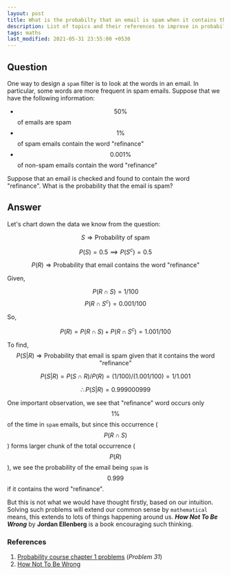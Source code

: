 ```yaml
---
layout: post
title: What is the probabilty that an email is spam when it contains this word ?
description: List of topics and their references to improve in probability
tags: maths
last_modified: 2021-05-31 23:55:00 +0530
---
```


## Question
One way to design a `spam` filter is to look at the words in an email. In particular, some words are more frequent in spam emails. Suppose that we have the following information:

- $$50\%$$ of emails are spam
- $$1\%$$ of spam emails contain the word "refinance"
- $$0.001\%$$ of non-spam emails contain the word "refinance"

Suppose that an email is checked and found to contain the word "refinance". What is the probability that the email is spam?


## Answer

Let's chart down the data we know from the question:

$$S \Rightarrow \text{Probability of spam}$$

$$P(S) = 0.5 \implies P(S^c) = 0.5$$

$$P(R) \Rightarrow \text{Probability that email contains the word "refinance"}$$

Given,

$$P(R \cap S) = 1 / 100$$
$$P(R \cap S^c) = 0.001 / 100$$

So,

$$P(R) = P(R \cap S) + P(R \cap S^c) = 1.001 / 100$$

To find,
$$P(S|R) \Rightarrow \text{Probability that email is spam given that it contains the word "refinance"}$$

$$P(S|R) = P(S \cap R) / P(R) = (1/100) / (1.001/100) = 1 / 1.001$$

$$\therefore P(S|R) = 0.999000999$$

One important observation, we see that "refinance" word occurs only $$1\%$$ of the time in `spam` emails, but since this occurrence ($$P(R \cap S)$$) forms larger chunk of the total occurrence ($$P(R)$$), we see the probability of the email being `spam` is $$0.999$$ if it contains the word "refinance".

But this is not what we would have thought firstly, based on our intuition. Solving such problems will extend our common sense by `mathematical` means, this extends to lots of things happening around us. **_How Not To Be Wrong_** by __Jordan Ellenberg__ is a book encouraging such thinking.


### References
1. [Probability course chapter 1 problems](https://www.probabilitycourse.com/chapter1/1_5_0_chapter1_problems.php) (_Problem 31_)
1. [How Not To Be Wrong](https://www.goodreads.com/book/show/18693884-how-not-to-be-wrong)
